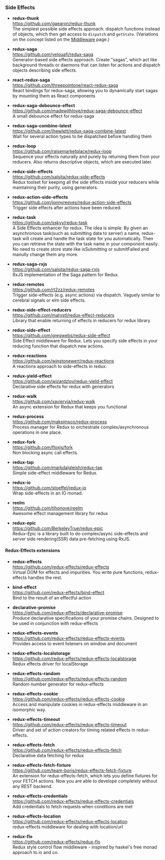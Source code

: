 ### Side Effects


- **redux-thunk**  
  https://github.com/gaearon/redux-thunk  
  The simplest possible side effects approach: dispatch functions instead of objects, which then get access to `dispatch` and `getState`.  (Variations on the concept listed on the [Middleware](middleware.md) page.)
  
- **redux-saga**  
  https://github.com/yelouafi/redux-saga  
  Generator-based side effects approach.  Create "sagas", which act like background threads or daemons that can listen for actions and dispatch objects describing side effects.
  
- **react-redux-saga**  
  https://github.com/threepointone/react-redux-saga  
  React bindings for redux-saga, allowing you to dynamically start sagas by mounting them as React components
  
- **redux-saga-debounce-effect**  
  https://github.com/madewithlove/redux-saga-debounce-effect  
  A small debounce effect for redux-saga
  
- **redux-saga-combine-latest**  
  https://github.com/jhewlett/redux-saga-combine-latest  
  Wait for several action types to be dispatched before handling them
  
- **redux-loop**  
  https://github.com/raisemarketplace/redux-loop  
  Sequence your effects naturally and purely by returning them from your reducers.  Also returns descriptive objects, which are executed later.
  
- **redux-side-effects**  
  https://github.com/salsita/redux-side-effects  
  Redux toolset for keeping all the side effects inside your reducers while maintaining their purity, using generators.
  
- **redux-action-side-effects**  
  https://github.com/jonnyreeves/redux-action-side-effects  
  Trigger side effects after actions have been reduced.
  
- **redux-task**  
  https://github.com/sskyy/redux-task  
  A Side Effects enhancer for redux. The idea is simple: By given an asynchronous task(such as submitting data to server) a name, redux-task will create and handle the task state for you automatically. Then you can retrieve the state with the task name in your component easily. No need to create store state like isSubmitting or submitFailed and manully change them any more. 
  
- **redux-saga-rxjs**  
  https://github.com/salsita/redux-saga-rxjs  
  RxJS implementation of the Saga pattern for Redux.
  
- **redux-remotes**  
  https://github.com/rt2zz/redux-remotes  
  Trigger side-effects (e.g. async actions) via dispatch. Vaguely similar to cerebral signals or elm side effects.
  
- **redux-side-effect-reducers**  
  https://github.com/matystl/redux-effect-reducers  
  Library that enable returning of effects in reducers for redux library
  
- **redux-side-effect**  
  https://github.com/gregwebs/redux-side-effect  
  Side Effect middleware for Redux. Lets you specify side effects in your reducing function that dispatch new actions.
  
- **redux-reactions**  
  https://github.com/winstonewert/redux-reactions  
  A reactions approach to side-effects in redux.
  
- **redux-yield-effect**  
  https://github.com/wizardzloy/redux-yield-effect  
  Declarative side effects for redux with generators
  
- **redux-walk**  
  https://github.com/xaviervia/redux-walk  
  An async extension for Redux that keeps you functional
  
- **redux-process**  
  https://github.com/maksimsco/redux-process  
  Process manager for Redux to orchestrate complex/asynchronous operations in one place.
  
- **redux-fork**  
  https://github.com/floxjs/fork  
  Non blocking async call effects.

- **redux-tap**  
  https://github.com/markdalgleish/redux-tap  
  Simple side-effect middleware for Redux.

- **redux-io**  
  https://github.com/stoeffel/redux-io  
  Wrap side-effects in an IO monad.
  
- **reelm**  
  https://github.com/tihonove/reelm  
  Awesome effect management library for redux
  
- **redux-epic**  
  https://github.com/BerkeleyTrue/redux-epic  
  Redux-Epic is a library built to do complex/async side-effects and server side rendering(SSR) data pre-fetching using RxJS.
  
#### Redux-Effects extensions

- **redux-effects**  
  https://github.com/redux-effects/redux-effects  
  Virtual DOM for effects and impurities. You write pure functions, redux-effects handles the rest.
  
- **bind-effect**  
  https://github.com/redux-effects/bind-effect  
  Bind to the result of an effectful action
  
- **declarative-promise**  
  https://github.com/redux-effects/declarative-promise  
  Produce declarative specifications of your promise chains. Designed to be used in conjunction with redux-effects
  
- **redux-effects-events**  
  https://github.com/redux-effects/redux-effects-events  
  Provides access to event listeners on window and document
  
- **redux-effects-localstorage**  
  https://github.com/redux-effects/redux-effects-localstorage  
  Redux effects driver for localStorage
  
- **redux-effects-random**  
  https://github.com/redux-effects/redux-effects-random  
  Random number generator for redux-effects
  
- **redux-effects-cookie**  
  https://github.com/redux-effects/redux-effects-cookie  
  Access and manipulate cookies in redux-effects middleware in an isomorphic way.
  
- **redux-effects-timeout**  
  https://github.com/redux-effects/redux-effects-timeout  
  Driver and set of action creators for timing related effects in redux-effects.
  
- **redux-effects-fetch**  
  https://github.com/redux-effects/redux-effects-fetch  
  Declarative data fetching for redux  
  
- **redux-effects-fetch-fixture**  
  https://github.com/team-boris/redux-effects-fetch-fixture  
  An extension for redux-effects-fetch, which lets you define fixtures for your FETCH actions. Now you are able to develope completely without any REST backend.
  
- **redux-effects-credentials**  
  https://github.com/redux-effects/redux-effects-credentials  
  Add credentials to fetch requests when conditions are met
  
- **redux-effects-location**  
  https://github.com/redux-effects/redux-effects-location  
  redux-effects middleware for dealing with location/url
  
- **redux-flo**  
  https://github.com/redux-effects/redux-flo  
  Redux style control flow middleware - inspired by haskel's free monad approach to io and co.
  
